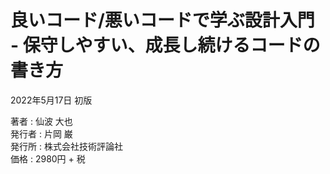 # 良いコード/悪いコードで学ぶ設計入門 - 保守しやすい、成長し続けるコードの書き方

2022年5月17日 初版  

著者 : 仙波 大也  
発行者 : 片岡 巌  
発行所 : 株式会社技術評論社  
価格 : 2980円 + 税  
